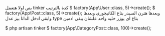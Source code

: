 بص  اولا 
هتعمل tinker كدة بالترتيب 
$ factory(App\User::class, 5)->create();
$ factory(App\Post::class, 5)->create();
وبعدها هترن السيدر  بتاع الكاتيجورى 
وبعدها 
وابقي ادخل الداتا بيز عدل type بتاع اى يوزر خليه واحد علشان يبقي ادمين 

$ php artisan tinker
$ factory(App\CategoryPost::class, 100)->create();
